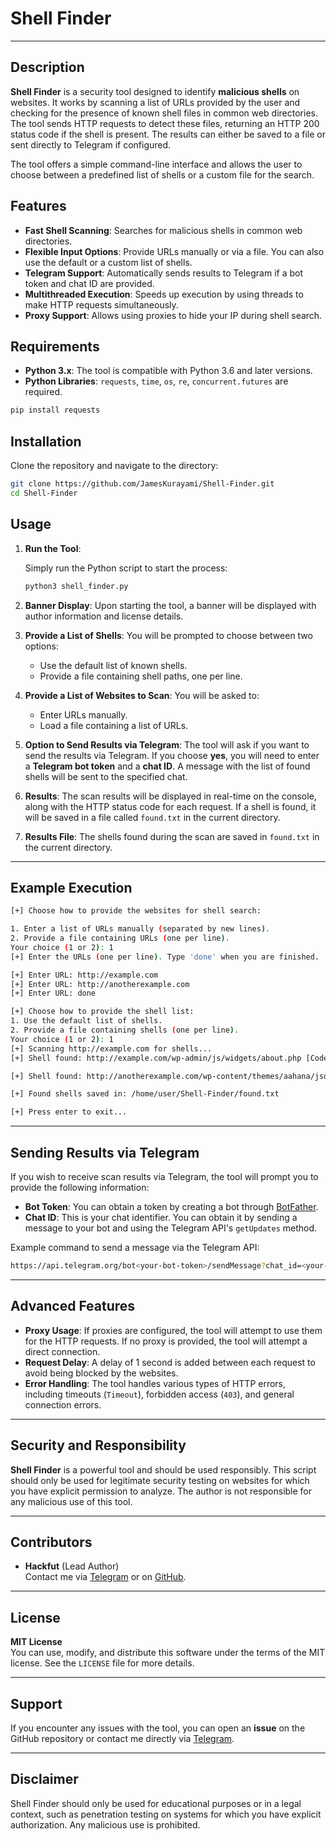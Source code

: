 # Shell Finder

---

## Description

**Shell Finder** is a security tool designed to identify **malicious shells** on websites. It works by scanning a list of URLs provided by the user and checking for the presence of known shell files in common web directories. The tool sends HTTP requests to detect these files, returning an HTTP 200 status code if the shell is present. The results can either be saved to a file or sent directly to Telegram if configured.

The tool offers a simple command-line interface and allows the user to choose between a predefined list of shells or a custom file for the search.

## Features

- **Fast Shell Scanning**: Searches for malicious shells in common web directories.
- **Flexible Input Options**: Provide URLs manually or via a file. You can also use the default or a custom list of shells.
- **Telegram Support**: Automatically sends results to Telegram if a bot token and chat ID are provided.
- **Multithreaded Execution**: Speeds up execution by using threads to make HTTP requests simultaneously.
- **Proxy Support**: Allows using proxies to hide your IP during shell search.

## Requirements

- **Python 3.x**: The tool is compatible with Python 3.6 and later versions.
- **Python Libraries**: `requests`, `time`, `os`, `re`, `concurrent.futures` are required.

```bash
pip install requests
```

## Installation

Clone the repository and navigate to the directory:

```bash
git clone https://github.com/JamesKurayami/Shell-Finder.git
cd Shell-Finder
```

## Usage

1. **Run the Tool**:

   Simply run the Python script to start the process:

   ```bash
   python3 shell_finder.py
   ```

2. **Banner Display**:
   Upon starting the tool, a banner will be displayed with author information and license details.

3. **Provide a List of Shells**:
   You will be prompted to choose between two options:
   - Use the default list of known shells.
   - Provide a file containing shell paths, one per line.

4. **Provide a List of Websites to Scan**:
   You will be asked to:
   - Enter URLs manually.
   - Load a file containing a list of URLs.

5. **Option to Send Results via Telegram**:
   The tool will ask if you want to send the results via Telegram. If you choose **yes**, you will need to enter a **Telegram bot token** and a **chat ID**. A message with the list of found shells will be sent to the specified chat.

6. **Results**:
   The scan results will be displayed in real-time on the console, along with the HTTP status code for each request. If a shell is found, it will be saved in a file called `found.txt` in the current directory.

7. **Results File**:
   The shells found during the scan are saved in `found.txt` in the current directory.

---

## Example Execution

```bash
[+] Choose how to provide the websites for shell search:

1. Enter a list of URLs manually (separated by new lines).
2. Provide a file containing URLs (one per line).
Your choice (1 or 2): 1
[+] Enter the URLs (one per line). Type 'done' when you are finished.

[+] Enter URL: http://example.com
[+] Enter URL: http://anotherexample.com
[+] Enter URL: done

[+] Choose how to provide the shell list:
1. Use the default list of shells.
2. Provide a file containing shells (one per line).
Your choice (1 or 2): 1
[+] Scanning http://example.com for shells...
[+] Shell found: http://example.com/wp-admin/js/widgets/about.php [Code: 200]

[+] Shell found: http://anotherexample.com/wp-content/themes/aahana/json.php [Code: 200]

[+] Found shells saved in: /home/user/Shell-Finder/found.txt

[+] Press enter to exit...
```

---

## Sending Results via Telegram

If you wish to receive scan results via Telegram, the tool will prompt you to provide the following information:

- **Bot Token**: You can obtain a token by creating a bot through [BotFather](https://core.telegram.org/bots#botfather).
- **Chat ID**: This is your chat identifier. You can obtain it by sending a message to your bot and using the Telegram API's `getUpdates` method.

Example command to send a message via the Telegram API:

```bash
https://api.telegram.org/bot<your-bot-token>/sendMessage?chat_id=<your-chat-id>&text=<your-message>
```

---

## Advanced Features

- **Proxy Usage**: If proxies are configured, the tool will attempt to use them for the HTTP requests. If no proxy is provided, the tool will attempt a direct connection.
- **Request Delay**: A delay of 1 second is added between each request to avoid being blocked by the websites.
- **Error Handling**: The tool handles various types of HTTP errors, including timeouts (`Timeout`), forbidden access (`403`), and general connection errors.

---

## Security and Responsibility

**Shell Finder** is a powerful tool and should be used responsibly. This script should only be used for legitimate security testing on websites for which you have explicit permission to analyze. The author is not responsible for any malicious use of this tool.

---

## Contributors

- **Hackfut** (Lead Author)  
  Contact me via [Telegram](https://t.me/D4RKD3MON) or on [GitHub](https://github.com/JamesKurayami).

---

## License

**MIT License**  
You can use, modify, and distribute this software under the terms of the MIT license. See the `LICENSE` file for more details.

---

## Support

If you encounter any issues with the tool, you can open an **issue** on the GitHub repository or contact me directly via [Telegram](https://t.me/D4RKD3MON).

---

## Disclaimer

Shell Finder should only be used for educational purposes or in a legal context, such as penetration testing on systems for which you have explicit authorization. Any malicious use is prohibited.
